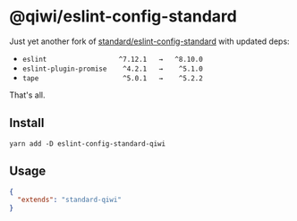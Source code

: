 # @qiwi/eslint-config-standard

Just yet another fork of [standard/eslint-config-standard](https://github.com/standard/eslint-config-standard) with updated deps:
* `eslint                  ^7.12.1   →   ^8.10.0`
* `eslint-plugin-promise    ^4.2.1   →    ^5.1.0`
* `tape                     ^5.0.1   →    ^5.2.2`

That's all.

## Install
```shell
yarn add -D eslint-config-standard-qiwi
```

## Usage
```json
{
  "extends": "standard-qiwi"
}
```
